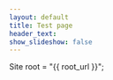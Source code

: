 ```yaml
---
layout: default
title: Test page
header_text: 
show_slideshow: false
---
```


Site root = "{{ root_url }}";
